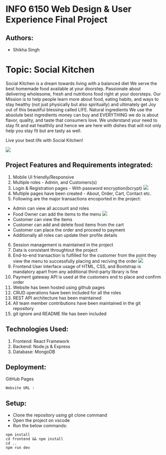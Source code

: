 # INFO 6150 Web Design & User Experience Final Project

## Authors:
  - Shikha Singh

# Topic: Social Kitchen

Social Kitchen is a dream towards living with a balanced diet
We serve the best homemade food available at your doorstep.
Passionate about delivering wholesome, fresh and nutritions food right at your doorsteps.
Our Mission is to help people learn more about food, eating habits, and ways to stay healthy (not just physically but also spiritually) and ultimately get Joy out of this beautiful blessing called LIFE. Natural ingredients We use the absolute best ingredients money can buy and EVERYTHING we do is about flavor, quality, and taste that consumers love. We understand your need to stay fit and eat healthily and hence we are here with dishes that will not only help you stay fit but are tasty as well.

Live your best life with Social Kitchen!

![](readme-images/ReadMe-Home.png)

## Project Features and Requirements integrated:

1. Mobile UI friendly/Responsive
2. Multiple roles - Admin, and Customers(s)
3. Login & Registration pages - With password encryption(bcrypt)
![](readme-images/ReadMe-SignIn.png)
4. Multiple pages have been created - About, Order, Cart, Contact etc.
5. Following are the major transactions encoported in the project:
  - Admin can view all account and roles
  - Food Owner can add the items to the menu
  ![](readme-images/ReadMe-PlaceOrder.png)
  - Customer can view the items
  - Customer can add and delete food items from the cart
  - Customer can place the order and proceed to payment
  - Additionally all roles can update their profile details
6. Session management is maintained in the project
7. Data is consistant throughtout the project
8. End-to-end transaction is fulfilled for the customer from the point they view the menu to successfully placing and reciving the order
![](readme-images/ReadMeOrderSummary.png)
9. Frontend User interface usage of HTML, CSS, and Bootstrap is mandatory apart from any additional third-party library is fine
10. Payment gateway API is used at the customers end to place and confirm order
11. Website has been hosted using github pages
12. CRUD operations have been included for all the roles
13. REST API architecture has been maintained
14. All team member contributions have been maintained in the git repository
15. git ignore and README file has been included

## Technologies Used:

1. Frontend: React Framework
2. Backend: Node.js & Express
3. Database: MongoDB

## Deployment:

GitHub Pages

```
Website URL : 
```

## Setup:

- Clone the repository using git clone command
- Open the project on vscode
- Run the below commands:
```
npm install
cd frontend && npm install
cd ..
npm run dev
```
